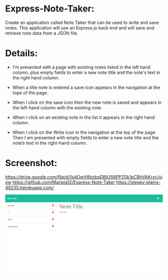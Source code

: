 # Express-Note-Taker:

 Create an application called Note Taker that can be used to write and save notes. This application will use an Express.js back end and will save and retrieve note data from a JSON file.

 # Details:

 * I'm presented with a page with existing notes listed in the left hand column, plus empty fields to enter a new note title and the note's text in the right hand column.

 * When a title note is entered a save icon appears in the navigation at the tope of the page. 

 * When I click on the save icon then the new note is saved and appears in the left-hand column with the existing note.

 * When I click on an existing note in the list it appears in the right hand column. 

 * When I click on the Write icon in the navigation at the top of the page. Then I am presented with empty fields to enter a new note title and the note’s text in the right-hand column.

 

 # Screenshot:

 https://drive.google.com/file/d/1sAOwV8bzbpDBIUS6PPZ0k1eCBhVAKrxc/view
 https://github.com/Maripia12/Express-Note-Taker
 https://sleepy-plains-49235.herokuapp.com/
 


 ![screenshot](Assets/Notetaker.png)

